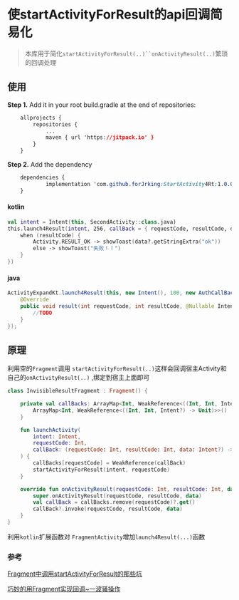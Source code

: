 # 使startActivityForResult的api回调简易化

> 本库用于简化`startActivityForResult(..)``onActivityResult(..)`繁琐的回调处理

## 使用

**Step 1.** Add it in your root build.gradle at the end of repositories:

```css
	allprojects {
		repositories {
			...
			maven { url 'https://jitpack.io' }
		}
	}
```

**Step 2.** Add the dependency

```css
	dependencies {
	        implementation 'com.github.forJrking:StartActivity4Rt:1.0.0'
	}
```

#### kotlin

```kotlin
val intent = Intent(this, SecondActivity::class.java)
this.launch4Result(intent, 256, callBack = { requestCode, resultCode, data ->
    when (resultCode) {
        Activity.RESULT_OK -> showToast(data?.getStringExtra("ok"))
        else -> showToast("失败！！")
    }
})
```

#### java

```java
ActivityExpandKt.launch4Result(this, new Intent(), 100, new AuthCallBack() {
    @Override
    public void result(int requestCode, int resultCode, @Nullable Intent data){
        //TODO
    }
});
```



## 原理

利用空的`Fragment`调用 `startActivityForResult(..)`这样会回调宿主Activity和自己的`onActivityResult(..)` ,绑定到宿主上面即可

```kotlin
class InvisibleResultFragment : Fragment() {

    private val callBacks: ArrayMap<Int, WeakReference<((Int, Int, Intent?) -> Unit)>> by lazy {
        ArrayMap<Int, WeakReference<((Int, Int, Intent?) -> Unit)>>()
    }

    fun launchActivity(
        intent: Intent,
        requestCode: Int,
        callBack: (requestCode: Int, resultCode: Int, data: Intent?) -> Unit
    ) {
        callBacks[requestCode] = WeakReference(callBack)
        startActivityForResult(intent, requestCode)
    }

    override fun onActivityResult(requestCode: Int, resultCode: Int, data: Intent?) {
        super.onActivityResult(requestCode, resultCode, data)
        val callBack = callBacks.remove(requestCode)?.get()
        callBack?.invoke(requestCode, resultCode, data)
    }
}
```

利用`kotlin`扩展函数对 `FragmentActivity`增加`launch4Result(...)`函数

### 参考

[Fragment中调用startActivityForResult的那些坑](https://yq.aliyun.com/articles/680562)

[巧妙的用Fragment实现回调~一波骚操作](https://mp.weixin.qq.com/s/muLyKEcLEALDmGZPBRtj5A)

